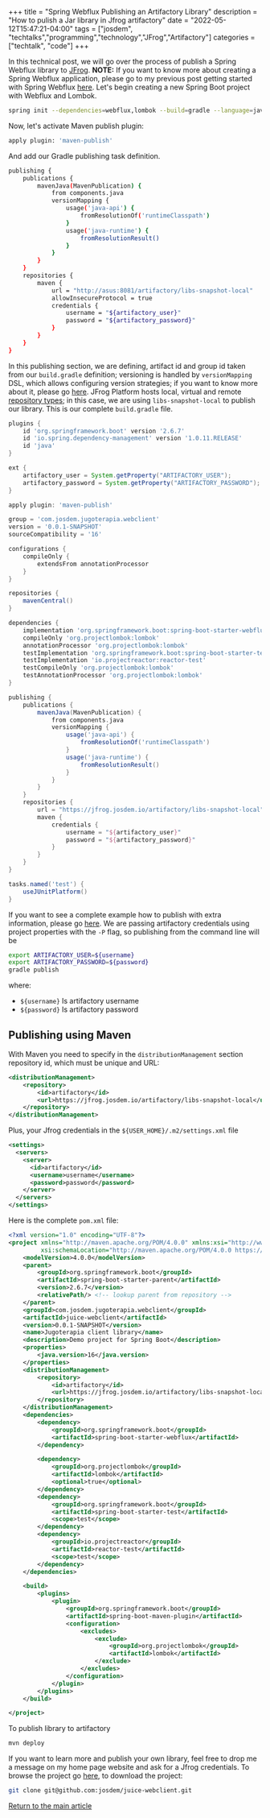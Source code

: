+++
title =  "Spring Webflux Publishing an Artifactory Library"
description = "How to pulish a Jar library in Jfrog artifactory"
date = "2022-05-12T15:47:21-04:00"
tags = ["josdem", "techtalks","programming","technology","JFrog","Artifactory"]
categories = ["techtalk", "code"]
+++

In this technical post, we will go over the process of publish a Spring Webflux library to [JFrog](https://jfrog.com/). **NOTE:** If you want to know more about creating a Spring Webflux application, please go to my previous post getting started with Spring Webflux [here](/techtalk/spring/spring_webflux_basics). Let's begin creating a new Spring Boot project with Webflux and Lombok.

```bash
spring init --dependencies=webflux,lombok --build=gradle --language=java juice-webflux
```

Now, let's activate Maven publish plugin:

```bash
apply plugin: 'maven-publish'
```

And add our Gradle publishing task definition.

```bash
publishing {
    publications {
        mavenJava(MavenPublication) {
            from components.java
            versionMapping {
                usage('java-api') {
                    fromResolutionOf('runtimeClasspath')
                }
                usage('java-runtime') {
                    fromResolutionResult()
                }
            }
        }
    }
    repositories {
        maven {
            url = "http://asus:8081/artifactory/libs-snapshot-local"
            allowInsecureProtocol = true
            credentials {
                username = "${artifactory_user}"
                password = "${artifactory_password}"
            }
        }
    }
}
```
In this publishing section, we are defining, artifact id and group id taken from our `build.gradle` definition; versioning is handled by `versionMapping` DSL, which allows configuring version strategies; if you want to know more about it, please go [here](https://docs.gradle.org/7.4.2/userguide/publishing_maven.html#publishing_maven:resolved_dependencies). JFrog Platform hosts local, virtual and remote [repository types](https://www.jfrog.com/confluence/display/JFROG/Repository+Management); in this case, we are using `libs-snapshot-local` to publish our library. This is our complete `build.gradle` file.

```groovy
plugins {
    id 'org.springframework.boot' version '2.6.7'
    id 'io.spring.dependency-management' version '1.0.11.RELEASE'
    id 'java'
}

ext {
	artifactory_user = System.getProperty("ARTIFACTORY_USER");
	artifactory_password = System.getProperty("ARTIFACTORY_PASSWORD");
}

apply plugin: 'maven-publish'

group = 'com.josdem.jugoterapia.webclient'
version = '0.0.1-SNAPSHOT'
sourceCompatibility = '16'

configurations {
    compileOnly {
        extendsFrom annotationProcessor
    }
}

repositories {
    mavenCentral()
}

dependencies {
    implementation 'org.springframework.boot:spring-boot-starter-webflux'
    compileOnly 'org.projectlombok:lombok'
    annotationProcessor 'org.projectlombok:lombok'
    testImplementation 'org.springframework.boot:spring-boot-starter-test'
    testImplementation 'io.projectreactor:reactor-test'
    testCompileOnly 'org.projectlombok:lombok'
    testAnnotationProcessor 'org.projectlombok:lombok'
}

publishing {
    publications {
        mavenJava(MavenPublication) {
            from components.java
            versionMapping {
                usage('java-api') {
                    fromResolutionOf('runtimeClasspath')
                }
                usage('java-runtime') {
                    fromResolutionResult()
                }
            }
        }
    }
    repositories {
        url = "https://jfrog.josdem.io/artifactory/libs-snapshot-local"
        maven {
            credentials {
                username = "${artifactory_user}"
                password = "${artifactory_password}"
            }
        }
    }
}

tasks.named('test') {
    useJUnitPlatform()
}
```

If you want to see a complete example how to publish with extra information, please go [here](https://docs.gradle.org/7.4.2/userguide/publishing_maven.html#publishing_maven:complete_example). We are passing artifactory credentials using project properties with the `-P` flag, so publishing from the command line will be

```bash
export ARTIFACTORY_USER=${username}
export ARTIFACTORY_PASSWORD=${password}
gradle publish
```

where:

- `${username}` Is artifactory username
- `${password}` Is artifactory password

## Publishing using Maven

With Maven you need to specify in the `distributionManagement` section repository id, which must be unique and URL:

```xml
<distributionManagement>
    <repository>
        <id>artifactory</id>
        <url>https://jfrog.josdem.io/artifactory/libs-snapshot-local</url>
    </repository>
</distributionManagement>
```

Plus, your Jfrog credentials in the `${USER_HOME}/.m2/settings.xml` file

```xml
<settings>
  <servers>
    <server>
      <id>artifactory</id>
      <username>username</username>
      <password>password</password>
    </server>
  </servers>
</settings>
```

Here is the complete `pom.xml` file:

```xml
<?xml version="1.0" encoding="UTF-8"?>
<project xmlns="http://maven.apache.org/POM/4.0.0" xmlns:xsi="http://www.w3.org/2001/XMLSchema-instance"
         xsi:schemaLocation="http://maven.apache.org/POM/4.0.0 https://maven.apache.org/xsd/maven-4.0.0.xsd">
    <modelVersion>4.0.0</modelVersion>
    <parent>
        <groupId>org.springframework.boot</groupId>
        <artifactId>spring-boot-starter-parent</artifactId>
        <version>2.6.7</version>
        <relativePath/> <!-- lookup parent from repository -->
    </parent>
    <groupId>com.josdem.jugoterapia.webclient</groupId>
    <artifactId>juice-webclient</artifactId>
    <version>0.0.1-SNAPSHOT</version>
    <name>Jugoterapia client library</name>
    <description>Demo project for Spring Boot</description>
    <properties>
        <java.version>16</java.version>
    </properties>
    <distributionManagement>
        <repository>
            <id>artifactory</id>
            <url>https://jfrog.josdem.io/artifactory/libs-snapshot-local</url>
        </repository>
    </distributionManagement>
    <dependencies>
        <dependency>
            <groupId>org.springframework.boot</groupId>
            <artifactId>spring-boot-starter-webflux</artifactId>
        </dependency>

        <dependency>
            <groupId>org.projectlombok</groupId>
            <artifactId>lombok</artifactId>
            <optional>true</optional>
        </dependency>
        <dependency>
            <groupId>org.springframework.boot</groupId>
            <artifactId>spring-boot-starter-test</artifactId>
            <scope>test</scope>
        </dependency>
        <dependency>
            <groupId>io.projectreactor</groupId>
            <artifactId>reactor-test</artifactId>
            <scope>test</scope>
        </dependency>
    </dependencies>

    <build>
        <plugins>
            <plugin>
                <groupId>org.springframework.boot</groupId>
                <artifactId>spring-boot-maven-plugin</artifactId>
                <configuration>
                    <excludes>
                        <exclude>
                            <groupId>org.projectlombok</groupId>
                            <artifactId>lombok</artifactId>
                        </exclude>
                    </excludes>
                </configuration>
            </plugin>
        </plugins>
    </build>

</project>
```

To publish library to artifactory

```bash
mvn deploy
```

If you want to learn more and publish your own library, feel free to drop me a message on my home page website and ask for a Jfrog credentials. To browse the project go [here](https://github.com/josdem/juice-webclient), to download the project:

```bash
git clone git@github.com:josdem/juice-webclient.git
```

[Return to the main article](/techtalk/spring#Spring_Boot_Reactive)
